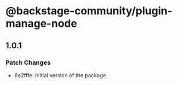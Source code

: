 # @backstage-community/plugin-manage-node

## 1.0.1

### Patch Changes

- 6e2fffe: Initial version of the package.
